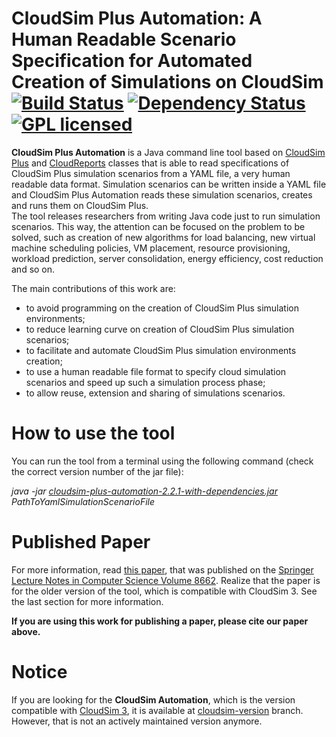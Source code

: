 # CloudSim Plus Automation: A Human Readable Scenario Specification for Automated Creation of Simulations on CloudSim [![Build Status](https://travis-ci.org/manoelcampos/cloudsim-plus-automation.png?branch=master)](https://travis-ci.org/manoelcampos/cloudsim-plus-automation) [![Dependency Status](https://www.versioneye.com/user/projects/58aeeecd0693850016ef1ed8/badge.svg?style=rounded-square)](https://www.versioneye.com/user/projects/58aeeecd0693850016ef1ed8) [![GPL licensed](https://img.shields.io/badge/license-GPL-blue.svg)](http://www.gnu.org/licenses/gpl-3.0)

**CloudSim Plus Automation** is a Java command line tool based on [CloudSim Plus](http://cloudsimplus.org) and [CloudReports](https://github.com/thiagotts/CloudReports) classes that is able to read specifications of CloudSim Plus simulation scenarios from a YAML file, a very human readable data format. Simulation scenarios can be written inside a YAML file and CloudSim Plus Automation reads these simulation scenarios, creates and runs them on CloudSim Plus.  
The tool releases researchers from writing Java code just to run simulation scenarios. This way, the attention can be focused on the problem to be solved, such as creation of new algorithms for load balancing, new virtual machine scheduling policies, VM placement, resource provisioning, workload prediction, server consolidation, energy efficiency, cost reduction and so on. 

The main contributions of this work are:

- to avoid programming on the creation of CloudSim Plus simulation environments;
- to reduce learning curve on creation of CloudSim Plus simulation scenarios;
- to facilitate and automate CloudSim Plus simulation environments creation;
- to use a human readable file format to specify cloud simulation scenarios and speed up such a simulation process phase;
- to allow reuse, extension and sharing of simulations scenarios.

# How to use the tool 

You can run the tool from a terminal using the following command (check the correct version number of the jar file):

*java -jar [cloudsim-plus-automation-2.2.1-with-dependencies.jar](https://github.com/manoelcampos/cloudsim-plus-automation/releases/latest) PathToYamlSimulationScenarioFile*

# Published Paper

For more information, read [this paper](paper_cloudsim_automation.pdf), that was published on the [Springer Lecture Notes in Computer Science Volume 8662](http://doi.org/10.1007/978-3-319-11167-4_34). Realize that the paper is for the older version of the tool, which is compatible with CloudSim 3. See the last section for more information.

**If you are using this work for publishing a paper, please cite our paper above.**

# Notice

If you are looking for the **CloudSim Automation**, which is the version compatible with [CloudSim 3](http://github.com/Cloudslab/cloudsim), it is available at [cloudsim-version](https://github.com/manoelcampos/cloudsim-plus-automation/tree/cloudsim-version) branch. However, that is not an actively maintained version anymore.

